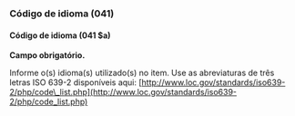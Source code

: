 ### Código de idioma (041)

#### Código de idioma (041 $a)
**Campo obrigatório.**  

 Informe o(s) idioma(s) utilizado(s) no item. Use as abreviaturas de três letras ISO 639-2 disponíveis aqui: [http://www.loc.gov/standards/iso639-2/php/code\_list.php](http://www.loc.gov/standards/iso639-2/php/code_list.php)
